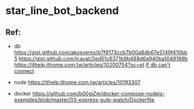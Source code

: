 # star_line_bot_backend

## Ref:
* db
https://gist.github.com/akosveres/b7f9173ccb7b00a8db67e5149f410bb5
https://gist.github.com/jcavat/2ed51c6371b9b488d6a940ba1049189b
https://ithelp.ithome.com.tw/articles/10200754?sc=pt
[If db can't connect](https://stackoverflow.com/questions/45399941/node-js-connect-to-mysql-docker-container-econnrefused)

* node
https://ithelp.ithome.com.tw/articles/10193307

* docker
https://github.com/b00giZm/docker-compose-nodejs-examples/blob/master/03-express-gulp-watch/Dockerfile
